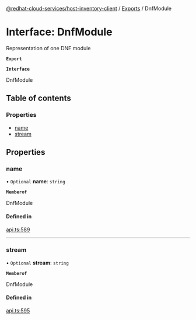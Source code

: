 [@redhat-cloud-services/host-inventory-client](../README.md) / [Exports](../modules.md) / DnfModule

# Interface: DnfModule

Representation of one DNF module

**`Export`**

**`Interface`**

DnfModule

## Table of contents

### Properties

- [name](DnfModule.md#name)
- [stream](DnfModule.md#stream)

## Properties

### name

• `Optional` **name**: `string`

**`Memberof`**

DnfModule

#### Defined in

[api.ts:589](https://github.com/RedHatInsights/javascript-clients/blob/master/packages/host-inventory/api.ts#L589)

___

### stream

• `Optional` **stream**: `string`

**`Memberof`**

DnfModule

#### Defined in

[api.ts:595](https://github.com/RedHatInsights/javascript-clients/blob/master/packages/host-inventory/api.ts#L595)
